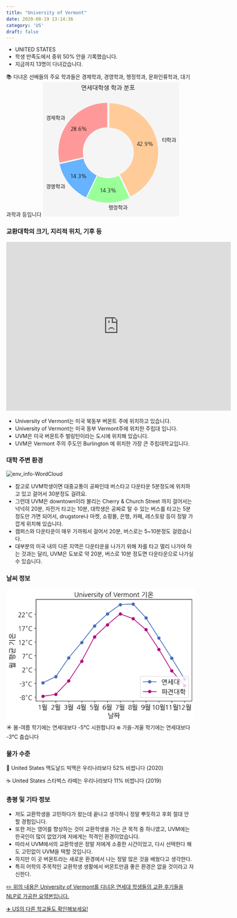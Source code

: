 ```yaml
---
title: "University of Vermont"
date: 2020-08-19 13:14:36
category: 'US'
draft: false
---
```



* UNITED STATES
* 학생 만족도에서 중위 50% 안을 기록했습니다.
* 지금까지 13명이 다녀갔습니다. 

📚 다녀온 선배들의 주요 학과들은 경제학과, 경영학과, 행정학과, 문화인류학과, 대기과학과 등입니다
![department-info](../plots/US000248.png)
### 교환대학의 크기, 지리적 위치, 기후 등
<iframe
width="600"
height="450"
frameborder="0" style="border:0"
src="https://www.google.com/maps/embed/v1/place?key=AIzaSyC9e1AME-pVmWC4hBpFdu5S4dKzyepa3HQ&q=University+of+Vermont&center=44.4778528,-73.1964637&zoom=14" allowfullscreen>
</iframe>

* University of Vermont는 미국 북동부 버몬트 주에 위치하고 있습니다.
* University of Vermont는 미국 동부 Vermont주에 위치한 주립대 입니다.
* UVM은 미국 버몬트주 벌링턴이라는 도시에 위치해 있습니다.
* UVM은 Vermont 주의 주도인 Burlington 에 위치한 가장 큰 주립대학교입니다.


### 대학 주변 환경

![env_info-WordCloud](../univ_wordclouds_okt/env_info/US000248_env_info_okt.png)

* 참고로 UVM학생이면 대중교통이 공짜인데 버스타고 다운타운 5분정도에 위치하고 있고 걸어서 30분정도 걸려요.
* 그런데 UVM은 downtown이라 불리는 Cherry & Church Street 까지 걸어서는 넉넉히 20분, 자전거 타고는 10분, 대학생은 공짜로 탈 수 있는 버스를 타고는 5분 정도만 가면 되어서, drugstore나 마켓, 쇼핑몰, 은행, 카페, 레스토랑 등이 정말 가깝게 위치해 있습니다.
* 캠퍼스와 다운타운이 매우 가까워서 걸어서 20분, 버스로는 5~10분정도 걸렸습니다.
* 대부분의 미국 내의 다른 지역은 다운타운을 나가기 위해 차를 타고 멀리 나가야 하는 것과는 달리, UVM은 도보로 약 20분, 버스로 10분 정도면 다운타운으로 나가실 수 있습니다.


### 날씨 정보 
 ![temparature_US000248](../plots/weather/US000248.png)
☀️ 봄-여름 학기에는 연세대보다 -5°C 시원합니다
❄️ 가을-겨울 학기에는 연세대보다 -3°C 춥습니다
### 물가 수준 
🍔 United States 맥도날드 빅맥은 우리나라보다 52% 비쌉니다 (2020)

☕️ United States 스타벅스 라떼는 우리나라보다 11% 비쌉니다 (2019)

### 총평 및 기타 정보
* 저도 교환학생을 고민하다가 왔는데 끝나고 생각하니 정말 뿌듯하고 후회 절대 안 할 경험입니다.
* 또한 저는 영어를 향상하는 것이 교환학생을 가는 큰 목적 중 하나였고, UVM에는 한국인이 많이 없었기에 저에게는 적격인 환경이었습니다.
* 따라서 UVM에서의 교환학생은 정말 저에게 소중한 시간이었고, 다시 선택한다 해도 고민없이 UVM을 택할 것입니다.
* 하지만 이 곳 버몬트라는 새로운 환경에서 나는 정말 많은 것을 배웠다고 생각한다.
* 특히 어학의 주목적인 교환학생 생활에서 버몬트만큼 좋은 환경은 없을 것이라고 자신한다.


[✏️ 위의 내용은 University of Vermont를 다녀온 연세대 학생들의 교환 후기들을 NLP로 가공한 요약본입니다.](http://oia.yonsei.ac.kr/partner/expReport.asp?ucode=US000248&bgbn=A)

[✈️ US의 다른 학교들도 확인해보세요!](https://yonsei-exchange.netlify.app/?category=US)
